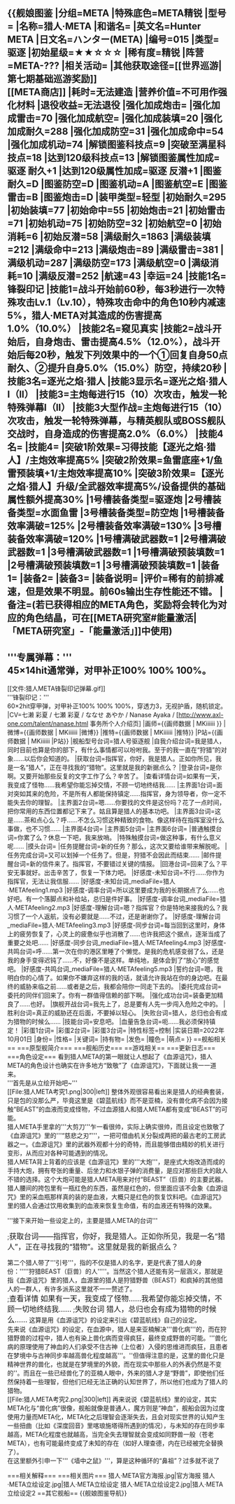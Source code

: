 {{舰娘图鉴 
|分组=META
|特殊底色=META精锐
|型号=
|名称=猎人·META
|和谐名=
|英文名=Hunter META
|日文名=ハンター(META)
|编号=015
|类型=驱逐
|初始星级=★★☆☆☆
|稀有度=精锐
|阵营=META-???
|相关活动=
|其他获取途径=[[世界巡游|第七期基础巡游奖励]]<br>[[META商店]]
|耗时=无法建造
|营养价值=不可用作强化材料
|退役收益=无法退役
|强化加成炮击=
|强化加成雷击=70
|强化加成航空=
|强化加成装填=20
|强化加成耐久=288
|强化加成防空=31
|强化加成命中=54
|强化加成机动=74
|解锁图鉴科技点=9
|突破至满星科技点=18
|达到120级科技点=13
|解锁图鉴属性加成=驱逐 耐久+1
|达到120级属性加成=驱逐 反潜+1
|图鉴耐久=D
|图鉴防空=D
|图鉴机动=A
|图鉴航空=E
|图鉴雷击=B
|图鉴炮击=D
|装甲类型=轻型
|初始耐久=295
|初始装填=77
|初始命中=55
|初始炮击=21
|初始雷击=71
|初始机动=75
|初始防空=32
|初始航空=0
|初始消耗=6
|初始反潜=58
|满级耐久=1863
|满级装填=212
|满级命中=213
|满级炮击=89
|满级雷击=381
|满级机动=287
|满级防空=173
|满级航空=0
|满级消耗=10
|满级反潜=252
|航速=43
|幸运=24
|技能1名=锋裂印记
|技能1=战斗开始前60秒，每3秒进行一次特殊攻击Lv.1（Lv.10），特殊攻击命中的角色10秒内减速5%，猎人·META对其造成的伤害提高1.0%（10.0%）
|技能2名=窥见真实
|技能2=战斗开始后，自身炮击、雷击提高4.5%（12.0%），战斗开始后每20秒，触发下列效果中的一个①回复自身50点耐久、②提升自身5.0%（15.0%）防空，持续20秒
|技能3名=逐光之焰·猎人
|技能3显示名=逐光之焰·猎人I（II）
|技能3=主炮每进行15（10）次攻击，触发一轮特殊弹幕I（II）
|技能3大型作战=主炮每进行15（10）次攻击，触发一轮特殊弹幕，与精英舰队或BOSS舰队交战时，自身造成的伤害提高2.0%（6.0%）
|技能4名=
|技能4=
|突破1阶效果=习得技能【逐光之焰·猎人】/主炮效率提高5%
|突破2阶效果=鱼雷底座+1/鱼雷预装填+1/主炮效率提高10%
|突破3阶效果=【逐光之焰·猎人】升级/全武器效率提高5%/设备提供的基础属性额外提高30%
|1号槽装备类型=驱逐炮
|2号槽装备类型=水面鱼雷
|3号槽装备类型=防空炮
|1号槽装备效率满破=125%
|2号槽装备效率满破=130%
|3号槽装备效率满破=120%
|1号槽满破武器数=1
|2号槽满破武器数=1
|3号槽满破武器数=1
|1号槽满破预装填数=1
|2号槽满破预装填数=1
|3号槽满破预装填数=1
|装备1=
|装备2=
|装备3=
|装备说明=
|评价=稀有的前排减速，但是效果不明显。前60s输出生存性能还不错。
|备注=(若已获得相应的META角色，奖励将会转化为对应的角色结晶，可在[[META研究室#能量激活|「META研究室」-「能量激活」]]中使用)
----
'''专属弹幕：'''<br>
45×14hit通常弹，对甲补正100% 100% 100%。
----
[[文件:猎人META锋裂印记弹幕.gif]]<br>
'''锋裂印记：'''<br>
60×2hit穿甲弹，对甲补正100% 100% 100%，穿透力3，无视护盾，随机锁定。
|CV=七濑 彩夏 / 七瀬 彩夏 / ななせ あやか / Nanase Ayaka / [http://www.axl-one.com/talent/nanase.html 事务所个人介绍页]
|画师={{画师数据 | MKiiiiii }}
|微博={{画师数据 | MKiiiiii |微博}}
|推特={{画师数据 | MKiiiiii |推特}}
|P站={{画师数据 | MKiiiiii |P站}}
|舰船型号台词=猎人号驱逐舰
|自我介绍台词=我是猎人，同时目前也算是你的部下，有什么事情都可以吩咐我。至于的我一直在“狩猎”的对象……以后你会知道的。
|获取台词=指挥官，你好，我是猎人。正如你所见，我是一名“猎人”，正在寻找我的“猎物”。这里就是我的新据点么？
|登录台词=是你啊。又要开始那些反复的文字工作了么？辛苦了。
|查看详情台词=如果有一天，我变成了怪物……我希望你能忘掉交情，不顾一切地终结我……
|主界面1台词=面对突如其来的危险，不是所有人都能保持镇定……指挥官，身为领导者，你一定不能失去你的理智。
|主界面2台词=嗯……你要找的文件是这份吗？花了一点时间，把你常用的东西位置都记下来了。姑且算是猎人的基本功吧。
|主界面3台词=这是……茶和点心么？呼……不怎么习惯这种精致的食物。像这样待在指挥室没什么事做，也不习惯……
|主界面4台词=
|主界面5台词=
|主界面6台词= 
|普通触摸台词=你累了么？休息一下吧，我来放哨。
|特殊触摸台词=做这种事，有什么意义呢……
|摸头台词=
|任务提醒台词=新的任务？那么，这次又要给谁带来解脱呢。
|任务完成台词=又可以划掉一个任务了。但是，狩猎不会因此而结束……
|邮件提醒台词=新的信件来了。指挥官，不要错过关键的情报。
|回港台词=回来了么？平安无事就好。出击辛苦了，恢复一下体力吧。
|好感度-未知台词=不行……你作为指挥官，无法让我信服……
|好感度-未知台词_mediaFile=猎人·METAfeeling1.mp3
|好感度-调率台词=所以这里要成为我的长期据点了么……也好吧。有一个落脚点和补给站，总归是件好事。
|好感度-调率台词_mediaFile=猎人·METAfeeling2.mp3
|好感度-理解台词=嗯？指挥官？你是特地来接我的么？我习惯了一个人返航，没有必要就是……不过，还是谢谢你了。
|好感度-理解台词_mediaFile=猎人·METAfeeling3.mp3
|好感度-同步台词=每当回到这里时，身体上的疲劳恢复了，心灵上的疲惫似乎也消散了……也许我把这个据点，逐渐当成了重要之处吧……
|好感度-同步台词_mediaFile=猎人·METAfeeling4.mp3
|好感度-共鸣台词=呼……第一次在你的港区里睡了个懒觉。是我的危机感变弱了么，还是我的身手变得迟钝了……不，好像不是这样。单纯地，是体会到了“放心”的感觉吧。
|好感度-共鸣台词_mediaFile=猎人·METAfeeling5.mp3
|誓约台词=嗯，我明白你的心情了。如果你不嫌弃这样的我的话，就请允许我站在你的身边吧。在最终的威胁来临之前……或者是之后，我都会陪你一同走下去的。
|委托完成台词=委托的同伴们回来了。你有一群值得信赖的部下啊。
|强化成功台词=装备更加精良了……也好。
|旗舰开战台词=我先上了，总是要有人先一步闯入危险之中的。
|胜利台词=真正的威胁还在后面，不要掉以轻心。
|失败台词=猎人，总归也会有成为猎物的时候么……
|技能台词=安息吧。
|血量告急台词=呃……我必须保持镇定！
|彩蛋1台词=
|彩蛋2台词=
|彩蛋3台词=
|特性标签=控制
|实装日期=2022年10月01日
|身份=
|性格=
|关键词=
|持有物=
|发色=
|瞳色=
|萌点=
}}
==舰船相关==
===原型舰简介===
===舰船历史===
==游戏相关==
===更新日志===
===角色设定===
看到猎人META的第一眼就让人想起了《血源诅咒》，猎人META的角色设计也确实在许多地方“致敬”了《血源诅咒》，下面就让我一一道来。<br>
'''首先是从立绘开始吧~'''<br>
[[File:猎人META考究1.png|300|left]]
 整体外观很容易看出来是猎人的经典套装，只是包的没那么严，毕竟这里是《碧蓝航线》而不是亚楠，没有兽化病不会因为接触“BEAST”的血液而变成怪物，不过血源猎人和猎人META都有变成“BEAST”的可能。<br>
 猎人META手里拿的'''大剪刀'''乍一看很帅，实际上确实很帅，而且设定也致敬了《血源诅咒》里的'''“慈悲之刃”'''，一把可借由机关分裂成两把的最古老的工房武器之一。《血源诅咒》里的武器外观都十分的奇特，而且能够借由精妙的机关进行变形，从而应对各种可能遇到的情况。<br>
 猎人META背上背着的应该是《血源诅咒》里的'''大炮'''，是座式大炮改造而成的手持大炮，拥有夸张的重量、后坐力和水银子弹的消费量，是应对那些巨大的敌人不错的选择。这个大炮可能是猎人META用来对付“BEAST”（巨兽）的主要武器。<br>
 猎人腰间的挎包里有一瓶红色的东西，虽然是红色的，但里面应该不会象《血源诅咒》里的采血瓶那样真的装的是血液，大概只是红色的恢复饮料吧。《血源诅咒》里的猎人会通过饮用收集到的血液来恢复生命值，有的血液还有特殊的效果。<br>

'''接下来开始一些设定上的，主要是猎人META的台词'''<br>

;<big>获取台词——指挥官，你好，我是猎人。正如你所见，我是一名“猎人”，正在寻找我的“猎物”。这里就是我的新据点么？</big>

第二个猎人带了'''引号'''，指的不仅是猎人的名字，更是代表了猎人的身份：'''''狩猎BEAST（巨兽）的人'''''。当然这个猎人还能有另一层涵义，那就是指《血源诅咒》里的猎人，血源里的猎人是狩猎野兽（BEAST）和疯掉的其他猎人的一群人，有许多派系这里就不一一赘述了。<br>
;<big>查看详情  如果有一天，我变成了怪物……我希望你能忘掉交情，不顾一切地终结我……</big>
;<big>失败台词  猎人，总归也会有成为猎物的时候么……</big>
这算是用《血源诅咒》的设定来引出《碧蓝航线》自己的设定。<br>
先来说《血源诅咒》的设定，在血源中，猎人是来亚楠解决'''兽化病'''的，而在狩猎野兽的过程中，猎人也有染上兽化病而变得疯狂，最终变成野兽的可能。'''兽化病的原理使用了神血的人们承受不住古神（上位者）入侵的思维进而疯狂，且患者在梦境中与古神同步率越高兽化程度越高'''。''但值得注意的是，这里的兽化只是精神世界的兽化，也就是在梦境里的外貌，而在现实中那些人的外表仍然是不变的''。而且在一些已经兽化了的亚楠人眼中，外来的猎人才是“野兽”，即使他们任然保持着一些理智，但他们已经无法正确的认知世界了，所以他们也成为了猎人的猎物。<br>
[[File:猎人META考究2.png|300|left]]
再来说说《碧蓝航线》里的设定，其实META化与“兽化病”很像，舰船就像是普通人，魔方则是“神血”，舰船会因为过度使用力量而META化，META化之后理智会逐渐失去，且会对现实世界的认知产生一些扭曲（比如《深度回音》里喀琅施塔得所遇到的情况），与未知的存在同步率越高，META化程度也就越高，当完全失去理智就会变成如同野兽一般（苍老META），也有可能最终变成了未知的存在（如好人理查德，内在已经被完全替换了）。<br>
在这里额外引申一下'''《墙中之鼠》'''，算是这种循环的“鼻祖”？过多就不说了<br>

===相关解释===
===相关图片===
<gallery mode="packed" heights="300px">
猎人·META官方海报.jpg|官方海报
猎人·META立绘设定.jpg|猎人·META立绘设定
猎人·META立绘设定2.jpg|猎人·META立绘设定2
</gallery>
==其它舰船==
{{舰娘图鉴导航}}
